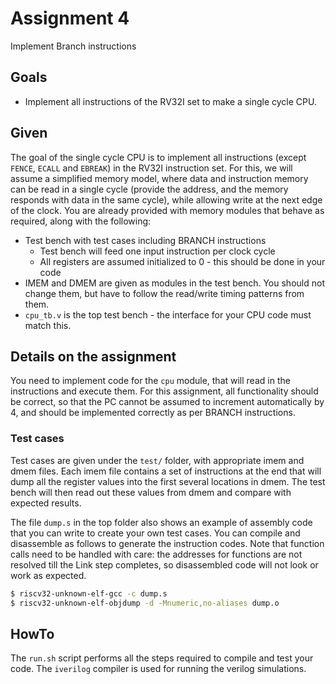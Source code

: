 # Assignment 4

Implement Branch instructions

## Goals

- Implement all instructions of the RV32I set to make a single cycle CPU.

## Given

The goal of the single cycle CPU is to implement all instructions (except `FENCE`, `ECALL` and `EBREAK`) in the RV32I instruction set.  For this, we will assume a simplified memory model, where data and instruction memory can be read in a single cycle (provide the address, and the memory responds with data in the same cycle), while allowing write at the next edge of the clock.  You are already provided with memory modules that behave as required, along with the following:

- Test bench with test cases including BRANCH instructions
    - Test bench will feed one input instruction per clock cycle
    - All registers are assumed initialized to 0 - this should be done in your code
- IMEM and DMEM are given as modules in the test bench.  You should not change them, but have to follow the read/write timing patterns from them.
- `cpu_tb.v` is the top test bench - the interface for your CPU code must match this.

## Details on the assignment

You need to implement code for the `cpu` module, that will read in the instructions and execute them. For this assignment, all functionality should be correct, so that the PC cannot be assumed to increment automatically by 4, and should be implemented correctly as per BRANCH instructions.

### Test cases

Test cases are given under the `test/` folder, with appropriate imem and dmem files.  Each imem file contains a set of instructions at the end that will dump all the register values into the first several locations in dmem.  The test bench will then read out these values from dmem and compare with expected results.

The file `dump.s` in the top folder also shows an example of assembly code that you can write to create your own test cases.  You can compile and disassemble as follows to generate the instruction codes.  Note that function calls need to be handled with care: the addresses for functions are not resolved till the Link step completes, so disassembled code will not look or work as expected.

```bash
$ riscv32-unknown-elf-gcc -c dump.s
$ riscv32-unknown-elf-objdump -d -Mnumeric,no-aliases dump.o
```

## HowTo

The `run.sh` script performs all the steps required to compile and test your code.  The `iverilog` compiler is used for running the verilog simulations.
